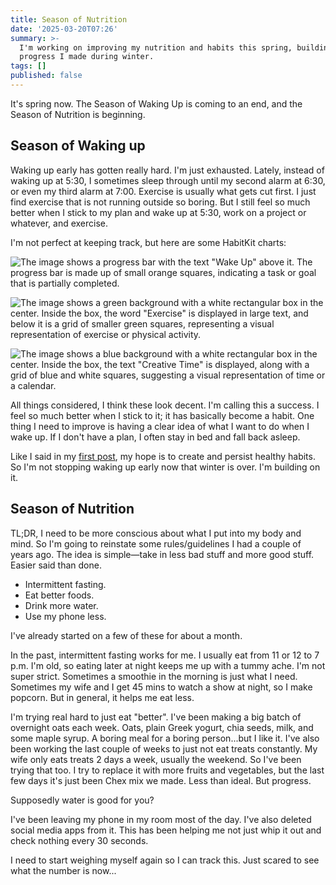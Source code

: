 ```yaml
---
title: Season of Nutrition
date: '2025-03-20T07:26'
summary: >-
  I'm working on improving my nutrition and habits this spring, building on the
  progress I made during winter.
tags: []
published: false
---
```

It's spring now. The Season of Waking Up is coming to an end, and the Season of Nutrition is beginning. 

## Season of Waking up

Waking up early has gotten really hard. I'm just exhausted. Lately, instead of waking up at 5:30, I sometimes sleep through until my second alarm at 6:30, or even my third alarm at 7:00. Exercise is usually what gets cut first. I just find exercise that is not running outside so boring. But I still feel so much better when I stick to my plan and wake up at 5:30, work on a project or whatever, and exercise. 

I'm not perfect at keeping track, but here are some HabitKit charts:

![The image shows a progress bar with the text "Wake Up" above it. The progress bar is made up of small orange squares, indicating a task or goal that is partially completed.](https://samwarnick.com/media/2025-03-20-habitkit_share_waking_up.png)

![The image shows a green background with a white rectangular box in the center. Inside the box, the word "Exercise" is displayed in large text, and below it is a grid of smaller green squares, representing a visual representation of exercise or physical activity.](https://samwarnick.com/media/2025-03-20-habitkit_share_exercise.png)

![The image shows a blue background with a white rectangular box in the center. Inside the box, the text "Creative Time" is displayed, along with a grid of blue and white squares, suggesting a visual representation of time or a calendar.](https://samwarnick.com/media/2025-03-20-habitkit_share_creative_time.png)

All things considered, I think these look decent. I'm calling this a success. I feel so much better when I stick to it; it has basically become a habit. One thing I need to improve is having a clear idea of what I want to do when I wake up. If I don't have a plan, I often stay in bed and fall back asleep.

Like I said in my [first post](/blog/2025-and-the-year-of-health/), my hope is to create and persist healthy habits. So I'm not stopping waking up early now that winter is over. I'm building on it.

## Season of Nutrition

TL;DR, I need to be more conscious about what I put into my body and mind. So I'm going to reinstate some rules/guidelines I had a couple of years ago. The idea is simple—take in less bad stuff and more good stuff. Easier said than done.

- Intermittent fasting.
- Eat better foods.
- Drink more water.
- Use my phone less.

I've already started on a few of these for about a month.

In the past, intermittent fasting works for me. I usually eat from 11 or 12 to 7 p.m. I'm old, so eating later at night keeps me up with a tummy ache. I'm not super strict. Sometimes a smoothie in the morning is just what I need. Sometimes my wife and I get 45 mins to watch a show at night, so I make popcorn. But in general, it helps me eat less.

I'm trying real hard to just eat "better". I've been making a big batch of overnight oats each week. Oats, plain Greek yogurt, chia seeds, milk, and some maple syrup. A boring meal for a boring person...but I like it. I've also been working the last couple of weeks to just not eat treats constantly. My wife only eats treats 2 days a week, usually the weekend. So I've been trying that too. I try to replace it with more fruits and vegetables, but the last few days it's just been Chex mix we made. Less than ideal. But progress.

Supposedly water is good for you?

I've been leaving my phone in my room most of the day. I've also deleted social media apps from it. This has been helping me not just whip it out and check nothing every 30 seconds.

I need to start weighing myself again so I can track this. Just scared to see what the number is now...
